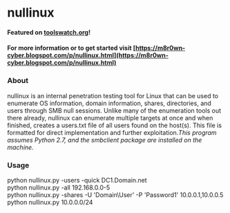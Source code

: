 # nullinux

####  Featured on [toolswatch.org](http://www.toolswatch.org/2016/11/nullinux-v3-5-null-session-tool/)!
#### For more information or to get started visit [https://m8r0wn-cyber.blogspot.com/p/nullinux.html](https://m8r0wn-cyber.blogspot.com/p/nullinux.html)

### About
nullinux is an internal penetration testing tool for Linux that can be used to enumerate OS information, domain information, shares, directories, and users through SMB null sessions. Unlike many of the enumeration tools out there already, nullinux can enumerate multiple targets at once and when finished, creates a users.txt file of all users found on the host(s). This file is formatted for direct implementation and further exploitation._This program assumes Python 2.7, and the smbclient package are installed on the machine._

### Usage
python nullinux.py -users -quick DC1.Domain.net<br>
python nullinux.py -all 192.168.0.0-5<br>
python nullinux.py -shares -U 'Domain\User' -P 'Password1' 10.0.0.1,10.0.0.5<br>
python nullinux.py 10.0.0.0/24




